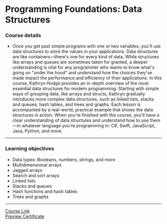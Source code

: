 # Programming Foundations: Data Structures
### Course details
- Once you get past simple programs with one or two variables, you'll use data structures to store the values in your applications. Data structures are like containers—there's one for every kind of data. While structures like arrays and queues are sometimes taken for granted, a deeper understanding is vital for any programmer who wants to know what's going on "under the hood" and understand how the choices they've made impact the performance and efficiency of their applications. In this course, Kathryn Hodge provides an in-depth overview of the most essential data structures for modern programming. Starting with simple ways of grouping data, like arrays and structs, Kathryn gradually introduces more complex data structures, such as linked lists, stacks and queues, hash tables, and trees and graphs. Each lesson is accompanied by a real-world, practical example that shows the data structures in action. When you're finished with the course, you'll have a clear understanding of data structures and understand how to use them—in whatever language you're programming in: C#, Swift, JavaScript, Java, Python, and more.
---
### Learning objectives
- Data types: Booleans, numbers, strings, and more
- Multidimensional arrays
- Jagged arrays
- Search and sort arrays
- Linked lists
- Stacks and queues
- Hash functions and hash tables
- Trees and graphs
-------------------------------
[Course Link](https://www.linkedin.com/learning/programming-foundations-data-structures-2/)
<br>[Preview Certificate](https://onedrive.live.com/view.aspx?cid=DB6F4607168E7B5D&resid=DB6F4607168E7B5D%21927&canary=BKJ0Vq%2Bg31pn8d95A9xxYcSvUngfBWXAOuiP7OtbQdI%3D2&ithint=%2Epdf&open=true&app=WordPdf)
